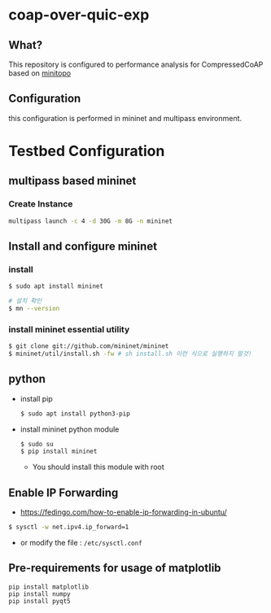# coap-over-quic-exp

## What? 
This repository is configured to performance analysis for CompressedCoAP based on [minitopo](https://github.com/qdeconinck/minitopo)

## Configuration
this configuration is performed in mininet and multipass environment. 

# Testbed Configuration

## multipass based mininet 

### Create Instance 

```zsh
multipass launch -c 4 -d 30G -m 8G -n mininet
```

## Install and configure mininet

### install 


```bash
$ sudo apt install mininet

# 설치 확인
$ mn --version
```


### install mininet essential utility


```bash
$ git clone git://github.com/mininet/mininet
$ mininet/util/install.sh -fw # sh install.sh 이런 식으로 실행하지 말것!
```

## python 

* install pip

  ```bash
  $ sudo apt install python3-pip
  ```

* install mininet python module

  ```bash
  $ sudo su
  $ pip install mininet
  ```

  * You should install this module with root 

## Enable IP Forwarding

* <https://fedingo.com/how-to-enable-ip-forwarding-in-ubuntu/>


```bash
$ sysctl -w net.ipv4.ip_forward=1
```


* or modify the file : `/etc/sysctl.conf` 



## Pre-requirements for usage of matplotlib

```
pip install matplotlib
pip install numpy
pip install pyqt5
```


